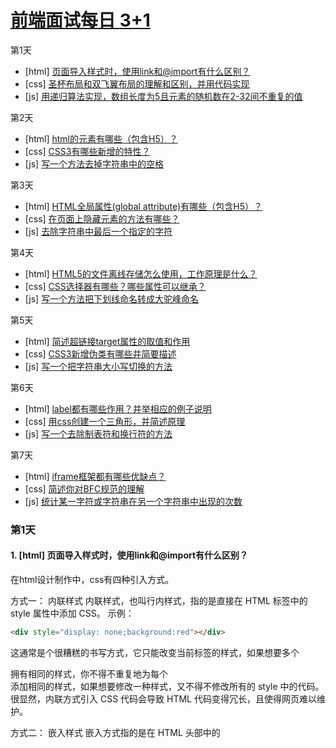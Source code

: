 

# [前端面试每日 **3+1**](https://github.com/haizlin/fe-interview)

第1天

- [html] [页面导入样式时，使用link和@import有什么区别？](https://github.com/haizlin/fe-interview/issues/1)
-  [css] [圣杯布局和双飞翼布局的理解和区别，并用代码实现](https://github.com/haizlin/fe-interview/issues/2)
-  [js] [用递归算法实现，数组长度为5且元素的随机数在2-32间不重复的值](https://github.com/haizlin/fe-interview/issues/3)

第2天

- [html] [html的元素有哪些（包含H5）？](https://github.com/haizlin/fe-interview/issues/4)
- [css] [CSS3有哪些新增的特性？](https://github.com/haizlin/fe-interview/issues/5)
- [js] [写一个方法去掉字符串中的空格](https://github.com/haizlin/fe-interview/issues/6)

第3天 

- [html] [HTML全局属性(global attribute)有哪些（包含H5）？](https://github.com/haizlin/fe-interview/issues/7)
- [css] [在页面上隐藏元素的方法有哪些？](https://github.com/haizlin/fe-interview/issues/8)
- [js] [去除字符串中最后一个指定的字符](https://github.com/haizlin/fe-interview/issues/9)

第4天

- [html] [HTML5的文件离线存储怎么使用，工作原理是什么？](https://github.com/haizlin/fe-interview/issues/10)
- [css] [CSS选择器有哪些？哪些属性可以继承？](https://github.com/haizlin/fe-interview/issues/11)
- [js] [写一个方法把下划线命名转成大驼峰命名](https://github.com/haizlin/fe-interview/issues/12)

第5天

- [html] [简述超链接target属性的取值和作用](https://github.com/haizlin/fe-interview/issues/13)
- [css] [CSS3新增伪类有哪些并简要描述](https://github.com/haizlin/fe-interview/issues/14)
- [js] [写一个把字符串大小写切换的方法](https://github.com/haizlin/fe-interview/issues/15)

第6天

- [html] [label都有哪些作用？并举相应的例子说明](https://github.com/haizlin/fe-interview/issues/16)
- [css] [用css创建一个三角形，并简述原理](https://github.com/haizlin/fe-interview/issues/17)
- [js] [写一个去除制表符和换行符的方法](https://github.com/haizlin/fe-interview/issues/18)

第7天 

- [html] [iframe框架都有哪些优缺点？](https://github.com/haizlin/fe-interview/issues/19)
- [css] [简述你对BFC规范的理解](https://github.com/haizlin/fe-interview/issues/20)
- [js] [统计某一字符或字符串在另一个字符串中出现的次数](https://github.com/haizlin/fe-interview/issues/21)


### 第1天 

#### 1.  [html] 页面导入样式时，使用link和@import有什么区别？

在html设计制作中，css有四种引入方式。

方式一： 内联样式
内联样式，也叫行内样式，指的是直接在 HTML 标签中的 style 属性中添加 CSS。
示例：

```html
<div style="display: none;background:red"></div>
```



这通常是个很糟糕的书写方式，它只能改变当前标签的样式，如果想要多个 <div> 拥有相同的样式，你不得不重复地为每个 <div> 添加相同的样式，如果想要修改一种样式，又不得不修改所有的 style 中的代码。很显然，内联方式引入 CSS 代码会导致 HTML 代码变得冗长，且使得网页难以维护。

方式二： 嵌入样式
嵌入方式指的是在 HTML 头部中的 <style> 标签下书写 CSS 代码。
示例：

```html
<head>
    <style>

    .content {
        background: red;
    }

    </style>
</head>
```



嵌入方式的 CSS 只对当前的网页有效。因为 CSS 代码是在 HTML 文件中，所以会使得代码比较集中，当我们写模板网页时这通常比较有利。因为查看模板代码的人可以一目了然地查看 HTML 结构和 CSS 样式。因为嵌入的 CSS 只对当前页面有效，所以当多个页面需要引入相同的 CSS 代码时，这样写会导致代码冗余，也不利于维护。

方式三：链接样式
链接方式指的是使用 HTML 头部的 标签引入外部的 CSS 文件。
示例：

```html
<head>
    <link rel="stylesheet" type="text/css" href="style.css">
</head>
```



这是最常见的也是最推荐的引入 CSS 的方式。使用这种方式，所有的 CSS 代码只存在于单独的 CSS 文件中，所以具有良好的可维护性。并且所有的 CSS 代码只存在于 CSS 文件中，CSS 文件会在第一次加载时引入，以后切换页面时只需加载 HTML 文件即可。

方式四：导入样式
导入方式指的是使用 CSS 规则引入外部 CSS 文件。
示例：

```html
<style>
    @import url(style.css);
</style>
```



或者写在css样式中

```css
@charset "utf-8";
@import url(style.css);
*{ margin:0; padding:0;}
.notice-link a{ color:#999;}
```

link和@import的区别？

区别1：link是XHTML标签，除了加载CSS外，还可以定义RSS等其他事务；@import属于CSS范畴，只能加载CSS。

区别2：link引用CSS时，在页面载入时同时加载；@import需要页面网页完全载入以后加载。
所以会出现一开始没有css样式，闪烁一下出现样式后的页面(网速慢的情况下)

区别3：link是XHTML标签，无兼容问题；@import是在CSS2.1提出的，低版本的浏览器不支持。

区别4：link支持使用Javascript控制DOM去改变样式；而@import不支持。

补充：
@import最优写法
@import的写法一般有下列几种：
@import ‘style.css’ //Windows IE4/ NS4, Mac OS X IE5, Macintosh IE4/IE5/NS4不识别
@import “style.css” //Windows IE4/ NS4, Macintosh IE4/NS4不识别
@import url(style.css) //Windows NS4, Macintosh NS4不识别
@import url(‘style.css’) //Windows NS4, Mac OS X IE5, Macintosh IE4/IE5/NS4不识别
@import url(“style.css”) //Windows NS4, Macintosh NS4不识别
由上分析知道，@import url(style.css) 和@import url(“style.css”)是最优的选择，兼容的浏览器最多。从字节优化的角度来看@import url(style.css)最值得推荐。

注意：@import url(xxx.css); 有最大次数的限制，经测试IE6的最大次数是31次，第32个import及以后的都不能生效。虽然最多只能import 31次，但不会影响css里面的其他规则，如body{}的定义还能正常显示。
Firefox 没有发现有import的最大值。 另外，既然纵向import有最大次数限制，却可以通过横向import来继续扩展。

#### 2.  [css] 圣杯布局和双飞翼布局的理解和区别，并用代码实现

[css技巧](https://lhammer.cn/You-need-to-know-css/#/zh-cn/double-wing-layout?v=1)

圣杯布局一般的需求为两边等宽，中间自适应的三栏布局。

双飞翼布局同圣杯布局一样，都为两边等宽，中间自适应的三栏布局。

圣杯布局和双飞翼布局解决问题的方案在前一半是相同的，也就是三栏全部float浮动，但左右两栏加上负margin让其跟中间栏div并排，以形成三栏布局。

不同在于解决”中间栏div内容不被遮挡“问题的思路不一样：圣杯布局，为了中间div内容不被遮挡，将中间div设置了左右padding-left和padding-right后，将左右两个div用相对布局position: relative并分别配合right和left属性，以便左右两栏div移动后不遮挡中间div。

双飞翼布局，为了中间div内容不被遮挡，直接在中间div内部创建子div用于放置内容，在该子div里用margin-left和margin-right为左右两栏div留出位置。多了1个div，少用大致4个css属性（圣杯布局中间divpadding-left和padding-right这2个属性，加上左右两个div用相对布局position: relative及对应的right和left共4个属性，一共6个；而双飞翼布局子div里用margin-left和margin-right共2个属性，6-2=4），个人感觉比圣杯布局思路更直接和简洁一点。

s

#### 3.  [js] 用递归算法实现，数组长度为5且元素的随机数在2-32间不重复的值

```js
function insertArr(arr, i = 0, min = 2, max = 32) {
  const num = Math.max(min, Math.ceil(Math.random() * max))
  if (!arr[arr.length - 1]) {
    if (!arr.includes(num)) { 
      arr[i++] = num
    }
    return insertArr(arr, i) 
  }
  return arr 
}
const arr = new Array(5);
const result = insertArr(arr)
```

```js
function returnArr(array) {
	if (array.length === 5) {
		return array
	} else {
		const num = Math.floor(Math.random()*30 + 2)
		if (array.indexOf(num) === -1) {
			array.push(num)
		}
		return returnArr(array)
	}
}
console.log(returnArr([]))
```
### 第二天

#### 1. [html] [html的元素有哪些（包含H5）？

##### 行内元素：

- a
- b
- span
- strong
- i
- em
- button
- input
- label
- br
- textarea
- select

###### 块元素

- div
- p
- h1-h6
- ol
- ul
- li
- table
- tbody
- td
- tr
- thead
- dl
- dt
- dd

##### H5新增元素

- section
- article
- audio
- video
- hearder
- footer
- small
- canvas

### 2.CSS3有哪些新增的特性？

#####  边框(borders):

- border-radius 圆角
- box-shadow 盒阴影
- border-image 边框图像

#####  背景:

- background-size 背景图片的尺寸
- background_origin 背景图片的定位区域
- background-clip 背景图片的绘制区域

#####  渐变：

- linear-gradient 线性渐变
- radial-gradient 径向渐变

#####  文本效果;

- word-break
- word-wrap
- text-overflow
- text-shadow
- text-wrap
- text-outline
- text-justify

#####  转换：

- 2D转换属性
- transform
- transform-origin
- 2D转换方法
- translate(x,y)
- translateX(n)
- translateY(n)
- rotate(angle)
- scale(n)
- scaleX(n)
- scaleY(n)
- rotate(angle)
- matrix(n,n,n,n,n,n)

##### 3D转换：

*3D转换属性：

- transform
- transform-origin
- transform-style
- 3D转换方法
- translate3d(x,y,z)
- translateX(x)
- translateY(y)
- translateZ(z)
- scale3d(x,y,z)
- scaleX(x)
- scaleY(y)
- scaleZ(z)
- rotate3d(x,y,z,angle)
- rotateX(x)
- rotateY(y)
- rotateZ(z)
- perspective(n)

#####  过渡

- transition

#####  动画

- [@Keyframes](https://github.com/Keyframes)规则
- animation

#####  弹性盒子(flexbox)

#####  多媒体查询[@media](https://github.com/media)

### 3. 写一个方法去掉字符串中的空格

```js
var trim = function(str){
return str.replace(/\s*/g,"");
}
str.replace(/\s*/g,""); //去除字符串内所有的空格
str.replace(/^\s*|\s*$/g,""); //去除字符串内两头的空格
str.replace(/^\s*/,""); //去除字符串内左侧的空格
str.replace(/(\s*$)/g,""); //去除字符串内右侧的空格
```

```js
const str = '  s t  r  '

const POSITION = Object.freeze({
  left: Symbol(),
  right: Symbol(),
  both: Symbol(),
  center: Symbol(),
  all: Symbol(),
})

function trim(str, position = POSITION.both) {
  if (!!POSITION[position]) throw new Error('unexpected position value')
  
  switch(position) {
      case(POSITION.left):
        str = str.replace(/^\s+/, '')
        break;
      case(POSITION.right):
        str = str.replace(/\s+$/, '')
        break;
      case(POSITION.both):
        str = str.replace(/^\s+/, '').replace(/\s+$/, '')
        break;
      case(POSITION.center):
        while (str.match(/\w\s+\w/)) {
          str = str.replace(/(\w)(\s+)(\w)/, `$1$3`)
        }
        break;
      case(POSITION.all):
        str = str.replace(/\s/g, '')
        break;
      default: 
  }
  
  return str
}

const result = trim(str)

console.log(`|${result}|`) //  |s t  r| 
```





### 第三天

#### 1. [html]  HTML全局属性(global attribute)有哪些（包含H5）？

| 属性               | 描述                                                       |
| ------------------ | ---------------------------------------------------------- |
| accesskey          | 设置访问元素的键盘快捷键。                                 |
| class              | 规定元素的类名（classname）                                |
| contenteditableNew | 规定是否可编辑元素的内容。                                 |
| contextmenuNew     | 指定一个元素的上下文菜单。当用户右击该元素，出现上下文菜单 |
| data-*New          | 用于存储页面的自定义数据                                   |
| dir                | 设置元素中内容的文本方向。                                 |
| draggableNew       | 指定某个元素是否可以拖动                                   |
| dropzoneNew        | 指定是否将数据复制，移动，或链接，或删除                   |
| hiddenNew          | hidden 属性规定对元素进行隐藏。                            |
| id                 | 规定元素的唯一 id                                          |
| lang               | 设置元素中内容的语言代码。                                 |
| spellcheckNew      | 检测元素是否拼写错误                                       |
| style              | 规定元素的行内样式（inline style）                         |
| tabindex           | 设置元素的 Tab 键控制次序。                                |
| title              | 规定元素的额外信息（可在工具提示中显示）                   |
| translateNew       | 指定是否一个元素的值在页面载入时是否需要翻译               |

详见[MDN](https://developer.mozilla.org/zh-CN/docs/Web/HTML/Global_attributes)

#### 2. [css] 在页面上隐藏元素的方法有哪些？

- display: none
- opacity: 0
- visibility: hidden
- z-index: -9999999999999
- transform: scale(0)
- margin-left: -100%
- position: relative; left: -100%
- width: 0; height: 0;

#### 3. [js] 去除字符串中最后一个指定的字符

```js
function delLast(str,target) {
  let reg =new RegExp(`${target}(?=([^${target}]*)$)`)
  return str.replace(reg,'')
}
```

```
var filterLast = function(str, del) {
    const index = str.lastIndexOf(del);
    if(index > -1) {
        str.splice(index, 1);
        return str.join('');
    }
    return str;
}
```



 ## 447

- [html] [使用a标签的download属性下载文件会有跨域问题吗？如何解决？](https://github.com/haizlin/fe-interview/issues/2604)
- [css] [怎样把单位cm转换成px呢（在打印时有时会用到）？](https://github.com/haizlin/fe-interview/issues/2605)
- [js] [写一个单向链数据结构的 js 实现并标注复杂度](https://github.com/haizlin/fe-interview/issues/2606)
- [软技能] [说下JWT的认证过程](https://github.com/haizlin/fe-interview/issues/2607)

### Q:使用a标签的download属性下载文件会有跨域问题吗？如何解决？

A: 会有跨域问题。如果url指向同源资源，是正常的。

如果url指向第三方资源，download会失效，表现和不使用download时一致——浏览器能打开的文件，浏览器会直接打开，不能打开的文件，会直接下载。浏览器打开的文件，可以手动下载。

#### 通过点击下载多媒体文件(图片/视频/文件等)

解决方案一：将文件打包为.zip/.rar等浏览器不能打开的文件下载。

解决方案二：通过后端转发，后端请求第三方资源，返回给前端，前端使用file-saver等工具保存文件。

如果url指向的第三方资源配置了CORS，download属性无效，但可以获取文件下载到本地，无法修改修改文件名。

#### 借助HTML5 Blob或转换base64实现文本信息文件下载

```
const downloadRes = async (url, name) => {
    let response = await fetch(url)
    // 内容转变成blob地址
    let blob = await response.blob()
    // 创建隐藏的可下载链接
    let objectUrl = window.URL.createObjectURL(blob)
    let a = document.createElement('a')
    //地址
    a.href = objectUrl
    //修改文件名
    a.download = name
    // 触发点击
    document.body.appendChild(a)
    a.click()
    //移除
    setTimeout(() => document.body.removeChild(a), 1000)
}
```

或者

```
export const downloadImg = async (url, name) => {
    var canvas = document.createElement('canvas'),
        ctx = canvas.getContext('2d'),
        img = new Image();
    img.crossOrigin = 'Anonymous';
    img.onload = function() {
        canvas.height = img.height;
        canvas.width = img.width;
        ctx.drawImage(img, 0, 0);
        var dataURL = canvas.toDataURL('image/png');
        let a = document.createElement('a');
        a.href = dataURL;
        a.download = name;
        document.body.appendChild(a);
        a.click();
        setTimeout(() => {
            document.body.removeChild(a);
            canvas = null;
        }, 1000);
    };
    img.src = url;
};
```

上面方法如果是请求下载跨域的文件，依然会有跨域问题，解决的办法就是让后端返回对应文件的二进制数据，前端接受转成文件。[vue.js关于文件下载跨域的解决方法](https://www.jianshu.com/p/477e3a4a9a60)


